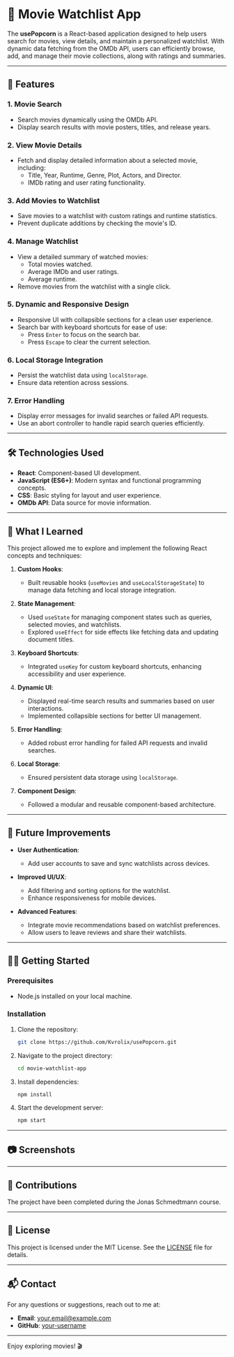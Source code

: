 # 🎥 Movie Watchlist App

The **usePopcorn** is a React-based application designed to help users search for movies, view details, and maintain a personalized watchlist. With dynamic data fetching from the OMDb API, users can efficiently browse, add, and manage their movie collections, along with ratings and summaries.

---

## 🚀 Features

### **1. Movie Search**
- Search movies dynamically using the OMDb API.
- Display search results with movie posters, titles, and release years.

### **2. View Movie Details**
- Fetch and display detailed information about a selected movie, including:
  - Title, Year, Runtime, Genre, Plot, Actors, and Director.
  - IMDb rating and user rating functionality.

### **3. Add Movies to Watchlist**
- Save movies to a watchlist with custom ratings and runtime statistics.
- Prevent duplicate additions by checking the movie's ID.

### **4. Manage Watchlist**
- View a detailed summary of watched movies:
  - Total movies watched.
  - Average IMDb and user ratings.
  - Average runtime.
- Remove movies from the watchlist with a single click.

### **5. Dynamic and Responsive Design**
- Responsive UI with collapsible sections for a clean user experience.
- Search bar with keyboard shortcuts for ease of use:
  - Press `Enter` to focus on the search bar.
  - Press `Escape` to clear the current selection.

### **6. Local Storage Integration**
- Persist the watchlist data using `localStorage`.
- Ensure data retention across sessions.

### **7. Error Handling**
- Display error messages for invalid searches or failed API requests.
- Use an abort controller to handle rapid search queries efficiently.

---

## 🛠️ Technologies Used

- **React**: Component-based UI development.
- **JavaScript (ES6+)**: Modern syntax and functional programming concepts.
- **CSS**: Basic styling for layout and user experience.
- **OMDb API**: Data source for movie information.

---



## 📖 What I Learned

This project allowed me to explore and implement the following React concepts and techniques:

1. **Custom Hooks**:
   - Built reusable hooks (`useMovies` and `useLocalStorageState`) to manage data fetching and local storage integration.

2. **State Management**:
   - Used `useState` for managing component states such as queries, selected movies, and watchlists.
   - Explored `useEffect` for side effects like fetching data and updating document titles.

3. **Keyboard Shortcuts**:
   - Integrated `useKey` for custom keyboard shortcuts, enhancing accessibility and user experience.

4. **Dynamic UI**:
   - Displayed real-time search results and summaries based on user interactions.
   - Implemented collapsible sections for better UI management.

5. **Error Handling**:
   - Added robust error handling for failed API requests and invalid searches.

6. **Local Storage**:
   - Ensured persistent data storage using `localStorage`.

7. **Component Design**:
   - Followed a modular and reusable component-based architecture.

---

## 🌟 Future Improvements

- **User Authentication**:
  - Add user accounts to save and sync watchlists across devices.

- **Improved UI/UX**:
  - Add filtering and sorting options for the watchlist.
  - Enhance responsiveness for mobile devices.

- **Advanced Features**:
  - Integrate movie recommendations based on watchlist preferences.
  - Allow users to leave reviews and share their watchlists.

---

## 🧑‍💻 Getting Started

### Prerequisites
- Node.js installed on your local machine.

### Installation
1. Clone the repository:
   ```bash
   git clone https://github.com/Kvrolix/usePopcorn.git
   ```
2. Navigate to the project directory:
   ```bash
   cd movie-watchlist-app
   ```
3. Install dependencies:
   ```bash
   npm install
   ```
4. Start the development server:
   ```bash
   npm start
   ```

---

## 📷 Screenshots


---

## 🤝 Contributions

The project have been completed during the Jonas Schmedtmann course.

---

## 📝 License

This project is licensed under the MIT License. See the [LICENSE](LICENSE) file for details.

---

## 📬 Contact

For any questions or suggestions, reach out to me at:
- **Email**: your.email@example.com
- **GitHub**: [your-username](https://github.com/your-username)

---

Enjoy exploring movies! 🎬
